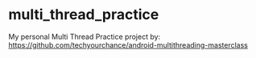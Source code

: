 # multi_thread_practice

My personal Multi Thread Practice project by:
https://github.com/techyourchance/android-multithreading-masterclass
